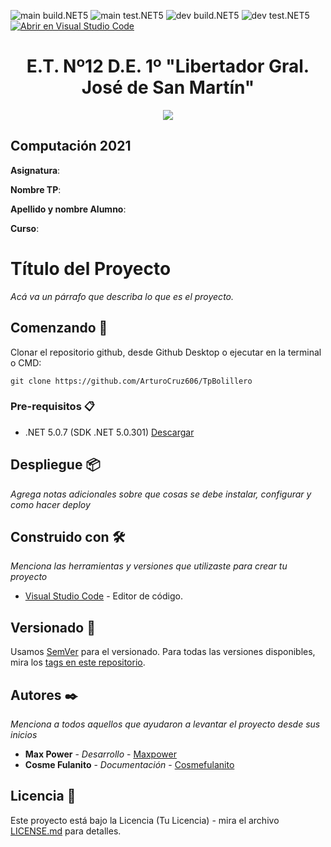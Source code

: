 <!-- Completa abajo cambiando ET12DE1Computacion a tu user|organización y template a tu repo, te recomiendo usar el Find & Replace de tu editor -->
![main build.NET5](https://github.com/ArturoCruz606/TpBolillero/workflows/main-build.NET5/badge.svg?branch=main) ![main test.NET5](https://github.com/ArturoCruz606/TpBolillero/workflows/main-test.NET5/badge.svg?branch=main)
![dev build.NET5](https://github.com/ArturoCruz606/TpBolillero/workflows/dev-build.NET5/badge.svg?branch=dev) ![dev test.NET5](https://github.com/ArturoCruz606/TpBolillero/workflows/dev-test.NET5/badge.svg?branch=dev)
[![Abrir en Visual Studio Code](https://open.vscode.dev/badges/open-in-vscode.svg)](https://open.vscode.dev/ArturoCruz606/TpBolillero)
<!-- Borra este comentario y linea después haber cambiado arriba las ocurrencias de tu usuario/repo -->

<h1 align="center">E.T. Nº12 D.E. 1º "Libertador Gral. José de San Martín"</h1>
<p align="center">
  <img src="https://et12.edu.ar/imgs/et12.png">
</p>

## Computación 2021

**Asignatura**: <!-- REEMPLAZA este comentario por el nombre de la asignatura -->

**Nombre TP**: <!-- REEMPLAZA este comentario por el nombre del TP -->

**Apellido y nombre Alumno**: <!-- REEMPLAZA este comentario por tu apellido y nombre -->

**Curso**: <!-- REEMPLAZA este comentario por tu curso -->

# Título del Proyecto

_Acá va un párrafo que describa lo que es el proyecto._

## Comenzando 🚀

Clonar el repositorio github, desde Github Desktop o ejecutar en la terminal o CMD:
<!-- cambia el link de abajo al de tu repositorio y BORRA ESTE COMENTARIO -->
```
git clone https://github.com/ArturoCruz606/TpBolillero
```

### Pre-requisitos 📋

- .NET 5.0.7 (SDK .NET 5.0.301) [Descargar](https://dotnet.microsoft.com/download/dotnet/5.0)

## Despliegue 📦

_Agrega notas adicionales sobre que cosas se debe instalar, configurar y como hacer deploy_

## Construido con 🛠️

_Menciona las herramientas y versiones que utilizaste para crear tu proyecto_

* [Visual Studio Code](https://code.visualstudio.com/#alt-downloads) - Editor de código.

## Versionado 📌

Usamos [SemVer](http://semver.org/) para el versionado. Para todas las versiones disponibles, mira los [tags en este repositorio](https://github.com/ArturoCruz606/TpBolillero/tags).

## Autores ✒️

_Menciona a todos aquellos que ayudaron a levantar el proyecto desde sus inicios_

* **Max Power** - *Desarrollo* - [Maxpower](https://github.com/maxpower)
* **Cosme Fulanito** - *Documentación* - [Cosmefulanito](#Cosmefulanito)

## Licencia 📄

Este proyecto está bajo la Licencia (Tu Licencia) - mira el archivo [LICENSE.md](LICENSE.md) para detalles.